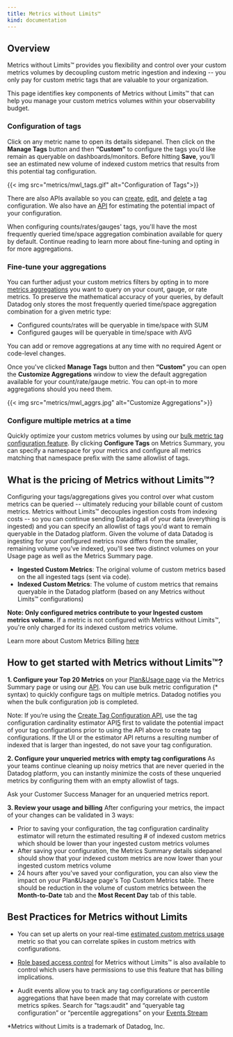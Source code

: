 ```yaml
---
title: Metrics without Limits™
kind: documentation
---
```


## Overview

Metrics without Limits™ provides you flexibility and control over your custom metrics volumes by decoupling custom metric ingestion and indexing  -- you only pay for custom metric tags that are valuable to your organization.

This page identifies key components of Metrics without Limits™ that can help you manage your custom metrics volumes within your observability budget.


### Configuration of tags
Click on any metric name to open its details sidepanel. Then click on the **Manage Tags** button and then **“Custom”** to configure the tags you’d like remain as queryable on dashboards/monitors. Before hitting **Save**, you’ll see an estimated new volume of indexed custom metrics that results from this potential tag configuration.

{{< img src="metrics/mwl_tags.gif" alt="Configuration of Tags">}}

There are also APIs available so you can [create][2], [edit][3], and [delete][4] a tag configuration. We also have an [API][5] for estimating the potential impact of your configuration.

When configuring counts/rates/gauges' tags, you'll have the most frequently queried time/space aggregation combination available for query by default. Continue reading to learn more about fine-tuning and opting in for more aggregations.

### Fine-tune your aggregations
You can further adjust your custom metrics filters by opting in to more [metrics aggregations][6] you want to query on your count, gauge, or rate metrics. To preserve the mathematical accuracy of your queries, by default Datadog only stores the most frequently queried time/space aggregation combination for a given metric type: 

- Configured counts/rates will be queryable in time/space with SUM
- Configured gauges will be queryable in time/space with AVG

You can add or remove aggregations at any time with no required Agent or code-level changes. 

Once you've clicked **Manage Tags** button and then **“Custom”** you can open the **Customize Aggregations** window to view the default aggregation available for your count/rate/gauge metric. You can opt-in to more aggregations should you need them. 

{{< img src="metrics/mwl_aggrs.jpg" alt="Customize Aggregations">}}

### Configure multiple metrics at a time
Quickly optimize your custom metrics volumes by using our [bulk metric tag configuration feature][7]. By clicking **Configure Tags** on Metrics Summary, you can specify a namespace for your metrics and configure all metrics matching that namespace prefix with the same allowlist of tags.

## What is the pricing of Metrics without Limits™?

Configuring your tags/aggregations gives you control over what custom metrics can be queried -- ultimately reducing your billable count of custom metrics. Metrics without Limits™ decouples ingestion costs from indexing costs -- so you can continue sending Datadog all of your data (everything is ingested) and you can specify an allowlist of tags you'd want to remain queryable in the Datadog platform. Given the volume of data Datadog is ingesting for your configured metrics now differs from the smaller, remaining volume you’ve indexed, you'll see two distinct volumes on your Usage page as well as the Metrics Summary page. 

- **Ingested Custom Metrics**: The original volume of custom metrics based on the all ingested tags (sent via code).
- **Indexed Custom Metrics**: The volume of custom metrics that remains queryable in the Datadog platform (based on any Metrics without Limits™ configurations) 

**Note: Only configured metrics contribute to your Ingested custom metrics volume.** If a metric is not configured with Metrics without Limits™, you're only charged for its indexed custom metrics volume.

Learn more about Custom Metrics Billing [here][8]

## How to get started with Metrics without Limits™?

**1. Configure your Top 20 Metrics** on your [Plan&Usage page][9] via the Metrics Summary page or using our [API][2].
You can use bulk metric configuration (* syntax) to quickly configure tags on multiple metrics. Datadog notifies you when the bulk configuration job is completed.

Note: If you’re using the [Create Tag Configuration API][2], use the tag configuration cardinality estimator API[5] first to validate the potential impact of your tag configurations prior to using the API above to create tag configurations. If the UI or the estimator API returns a resulting number of indexed that is larger than ingested, do not save your tag configuration.

**2. Configure your unqueried metrics with empty tag configurations**
As your teams continue cleaning up noisy metrics that are never queried in the Datadog platform, you can instantly minimize the costs of these unqueried metrics by configuring them with an empty allowlist of tags. 

Ask your Customer Success Manager for an unqueried metrics report.

**3. Review your usage and billing**
After configuring your metrics, the impact of your changes can be validated in 3 ways: 

- Prior to saving your configuration, the tag configuration cardinality estimator will return the estimated resulting # of indexed custom metrics which should be lower than your ingested custom metrics volumes
- After saving your configuration, the Metrics Summary details sidepanel should show that your indexed custom metrics are now lower than your ingested custom metrics volume
- 24 hours after you've saved your configuration, you can also view the impact on your Plan&Usage page's Top Custom Metrics table. There should be reduction in the volume of custom metrics between the **Month-to-Date** tab and the **Most Recent Day** tab of this table.

## Best Practices for Metrics without Limits
- You can set up alerts on your real-time [estimated custom metrics usage][10] metric so that you can correlate spikes in custom metrics with configurations.

- [Role based access control][11] for Metrics without Limits™ is also available to control which users have permissions to use this feature that has billing implications.

- Audit events allow you to track any tag configurations or percentile aggregations that have been made that may correlate with custom metrics spikes. Search for "tags:audit" and “queryable tag configuration” or “percentile aggregations” on your [Events Stream][12]

\*Metrics without Limits is a trademark of Datadog, Inc.

[1]: https://app.datadoghq.com/metric/summary
[2]: /api/latest/metrics/#create-a-tag-configuration
[3]: /api/latest/metrics/#update-a-tag-configuration
[4]: /api/latest/metrics/#delete-a-tag-configuration
[5]: /metrics/guide/tag-configuration-cardinality-estimation-tool/
[6]: /metrics/#time-and-space-aggregation
[7]: /metrics/summary/#configuration-of-multiple-metrics
[8]: /account_management/billing/custom_metrics/?tab=countrategauge
[9]: https://app.datadoghq.com/billing/usage
[10]: /account_management/billing/usage_metrics/
[11]: /account_management/rbac/permissions/?tab=ui#metrics
[12]: https://app.datadoghq.com/event/stream


